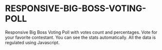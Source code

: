 # RESPONSIVE-BIG-BOSS-VOTING-POLL
Responsive Big Boss Voting Poll with votes count and percentages. Vote for your favorite contestant. You can see the stats automatically. All the data is regulated using Javascript.
